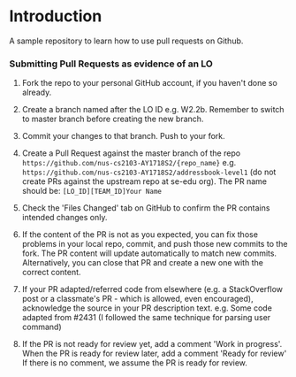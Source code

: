 # Introduction 

A sample repository to learn how to use pull requests on Github.

### Submitting Pull Requests as evidence of an LO

1. Fork the repo to your personal GitHub account, if you haven't done so already.

2. Create a branch named after the LO ID e.g. W2.2b. Remember to switch to master branch before creating the new branch.

3. Commit your changes to that branch. Push to your fork.

4. Create a Pull Request against the master branch of the repo `https://github.com/nus-cs2103-AY1718S2/{repo_name}` e.g. `https://github.com/nus-cs2103-AY1718S2/addressbook-level1` 
(do not create PRs against the upstream repo at se-edu org). The PR name should be: `[LO_ID][TEAM_ID]Your Name`

5. Check the 'Files Changed' tab on GitHub to confirm the PR contains intended changes only.

6. If the content of the PR is not as you expected, you can fix those problems in your local repo, commit, and push those new commits to the fork. The PR content will update automatically to match new commits. Alternatively, you can close that PR and create a new one with the correct content.

7. If your PR adapted/referred code from elsewhere (e.g. a StackOverflow post or a classmate's PR - which is allowed, even encouraged), acknowledge the source in your PR description text. 
e.g. Some code adapted from #2431 (I followed the same technique for parsing user command)

8. If the PR is not ready for review yet, add a comment 'Work in progress'. When the PR is ready for review later, add a comment 'Ready for review' If there is no comment, we assume the PR is ready for review.
